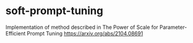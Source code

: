 # soft-prompt-tuning
Implementation of method described in The Power of Scale for Parameter-Efficient Prompt Tuning https://arxiv.org/abs/2104.08691
